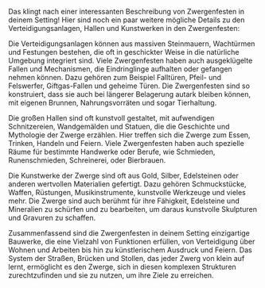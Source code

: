
Das klingt nach einer interessanten Beschreibung von Zwergenfesten in deinem Setting! Hier sind noch ein paar weitere mögliche Details zu den Verteidigungsanlagen, Hallen und Kunstwerken in den Zwergenfesten:

Die Verteidigungsanlagen können aus massiven Steinmauern, Wachtürmen und Festungen bestehen, die oft in geschickter Weise in die natürliche Umgebung integriert sind. Viele Zwergenfesten haben auch ausgeklügelte Fallen und Mechanismen, die Eindringlinge aufhalten oder gefangen nehmen können. Dazu gehören zum Beispiel Falltüren, Pfeil- und Felswerfer, Giftgas-Fallen und geheime Türen. Die Zwergenfesten sind so konstruiert, dass sie auch bei längerer Belagerung autark bleiben können, mit eigenen Brunnen, Nahrungsvorräten und sogar Tierhaltung.

Die großen Hallen sind oft kunstvoll gestaltet, mit aufwendigen Schnitzereien, Wandgemälden und Statuen, die die Geschichte und Mythologie der Zwerge erzählen. Hier treffen sich die Zwerge zum Essen, Trinken, Handeln und Feiern. Viele Zwergenfesten haben auch spezielle Räume für bestimmte Handwerke oder Berufe, wie Schmieden, Runenschmieden, Schreinerei, oder Bierbrauen.

Die Kunstwerke der Zwerge sind oft aus Gold, Silber, Edelsteinen oder anderen wertvollen Materialien gefertigt. Dazu gehören Schmuckstücke, Waffen, Rüstungen, Musikinstrumente, kunstvolle Werkzeuge und vieles mehr. Die Zwerge sind auch berühmt für ihre Fähigkeit, Edelsteine und Mineralien zu schürfen und zu bearbeiten, um daraus kunstvolle Skulpturen und Gravuren zu schaffen.

Zusammenfassend sind die Zwergenfesten in deinem Setting einzigartige Bauwerke, die eine Vielzahl von Funktionen erfüllen, von Verteidigung über Wohnen und Arbeiten bis hin zu künstlerischem Ausdruck und Feiern. Das System der Straßen, Brücken und Stollen, das jeder Zwerg von klein auf lernt, ermöglicht es den Zwerge, sich in diesen komplexen Strukturen zurechtzufinden und sie zu nutzen, um ihre Ziele zu erreichen.